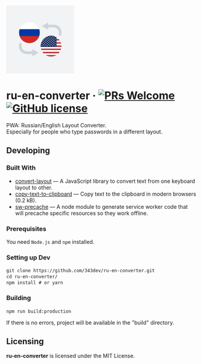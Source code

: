 ![Logo of the project](./src/other/static/icons/apple-touch-icon.png)

# ru-en-converter &middot; [![PRs Welcome](https://img.shields.io/badge/PRs-welcome-brightgreen.svg?style=flat-square)](http://makeapullrequest.com) [![GitHub license](https://img.shields.io/badge/license-MIT-blue.svg?style=flat-square)](https://github.com/your/your-project/blob/master/LICENSE)
PWA: Russian/English Layout Converter.
<br>
Especially for people who type passwords in a different layout.


## Developing

### Built With
- [convert-layout](https://github.com/ai/convert-layout) — A JavaScript library to convert text from one keyboard layout to other.
- [copy-text-to-clipboard](https://github.com/sindresorhus/copy-text-to-clipboard) — Copy text to the clipboard in modern browsers (0.2 kB).
- [sw-precache](https://github.com/GoogleChromeLabs/sw-precache) — A node module to generate service worker code that will precache specific resources so they work offline.

### Prerequisites
You need `Node.js` and `npm` installed.

### Setting up Dev

```shell
git clone https://github.com/343dev/ru-en-converter.git
cd ru-en-converter/
npm install # or yarn
```

### Building

```shell
npm run build:production
```

If there is no errors, project will be available in the "build" directory.

## Licensing

**ru-en-converter** is licensed under the MIT License.
